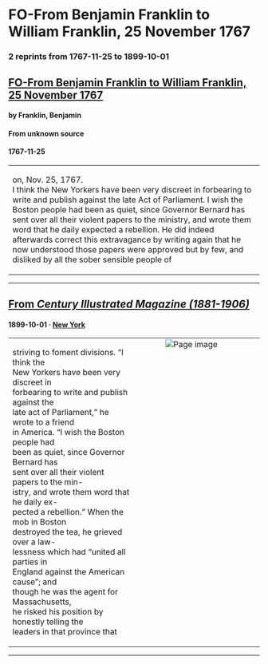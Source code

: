 
# FO-From Benjamin Franklin to William Franklin, 25 November 1767

### 2 reprints from 1767-11-25 to 1899-10-01

## [FO-From Benjamin Franklin to William Franklin, 25 November 1767](https://founders.archives.gov/documents/Franklin/01-14-02-0196)

#### by Franklin, Benjamin

#### From unknown source

#### 1767-11-25

<table style="width: 100%;"><tr><td style="width: 50%">

on, Nov. 25, 1767.  
I think the New Yorkers have been very discreet in forbearing to write and publish against the late Act of Parliament. I wish the Boston people had been as quiet, since Governor Bernard has sent over all their violent papers to the ministry, and wrote them word that he daily expected a rebellion. He did indeed afterwards correct this extravagance by writing again that he now understood those papers were approved but by few, and disliked by all the sober sensible people of
</td></tr></table>

---

## [From _Century Illustrated Magazine (1881-1906)_](https://archive.org/details/sim_century-illustrated-monthly-magazine_1899-10_58_6/page/n84/mode/1up?view=theater)

#### 1899-10-01 &middot; [New York](http://dbpedia.org/resource/New_York_City)

<table style="width: 100%;"><tr><td style="width: 50%">

  
striving to foment divisions. “I think the  
New Yorkers have been very discreet in  
forbearing to write and publish against the  
late act of Parliament,” he wrote to a friend  
in America. “I wish the Boston people had  
been as quiet, since Governor Bernard has  
sent over all their violent papers to the min-  
istry, and wrote them word that he daily ex-  
pected a rebellion.” When the mob in Boston  
destroyed the tea, he grieved over a law-  
lessness which had “united all parties in  
England against the American cause”; and  
though he was the agent for Massachusetts,  
he risked his position by honestly telling the  
leaders in that province that 
</td><td style="width: 50%; max-height: 75%; margin: auto; display: block;">
<img alt="Page image" src="https://iiif.archive.org/iiif/sim_century-illustrated-monthly-magazine_1899-10_58_6&#0036;84/pct:9.905660,58.573718,35.416667,19.417735/600,/0/default.jpg"/>
</td>
</tr></table>

---

